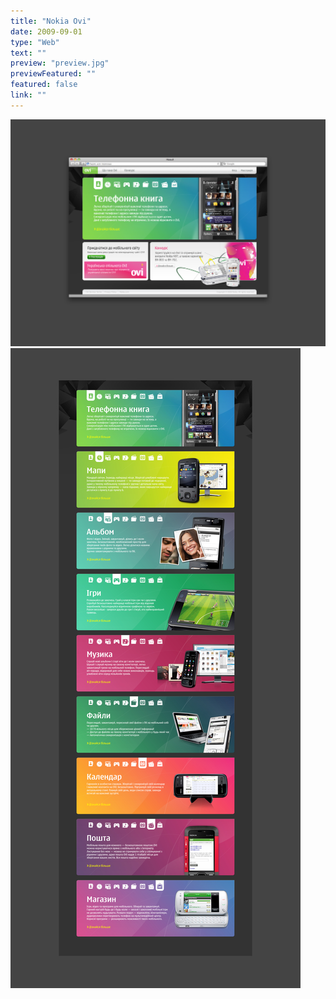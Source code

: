 ```yaml
---
title: "Nokia Ovi"
date: 2009-09-01
type: "Web"
text: ""
preview: "preview.jpg"
previewFeatured: ""
featured: false
link: ""
---
```

![](1.jpg)
![](2.jpg)